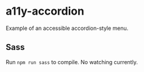 # a11y-accordion

Example of an accessible accordion-style menu.

## Sass

Run `npm run sass` to compile. No watching currently.
